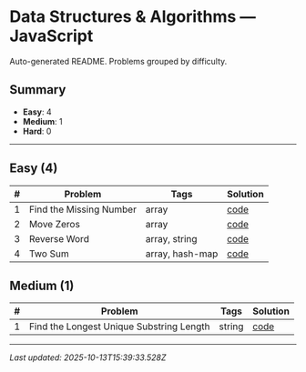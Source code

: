 # Data Structures & Algorithms — JavaScript

Auto-generated README. Problems grouped by difficulty.

## Summary

- **Easy**: 4
- **Medium**: 1
- **Hard**: 0

---

## Easy (4)

| # | Problem | Tags | Solution |
|---|---|---|---|
| 1 | Find the Missing Number | array | [code](./solutions/easy/find-missing-number.js) |
| 2 | Move Zeros | array | [code](./solutions/easy/move-zeros.js) |
| 3 | Reverse Word | array,  string | [code](./solutions/easy/reverse-word.js) |
| 4 | Two Sum | array,  hash-map | [code](./solutions/easy/two-sums.js) |


## Medium (1)

| # | Problem | Tags | Solution |
|---|---|---|---|
| 1 | Find the Longest Unique Substring Length | string | [code](./solutions/medium/longest-substring.js) |


---

_Last updated: 2025-10-13T15:39:33.528Z_
